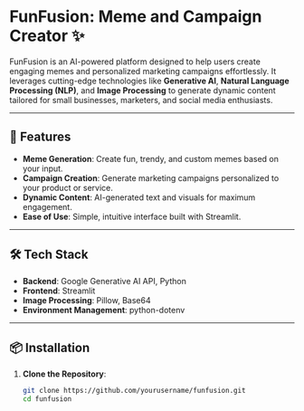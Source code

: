 # FunFusion: Meme and Campaign Creator ✨

FunFusion is an AI-powered platform designed to help users create engaging memes and personalized marketing campaigns effortlessly. It leverages cutting-edge technologies like **Generative AI**, **Natural Language Processing (NLP)**, and **Image Processing** to generate dynamic content tailored for small businesses, marketers, and social media enthusiasts.

---

## 🚀 Features
- **Meme Generation**: Create fun, trendy, and custom memes based on your input.
- **Campaign Creation**: Generate marketing campaigns personalized to your product or service.
- **Dynamic Content**: AI-generated text and visuals for maximum engagement.
- **Ease of Use**: Simple, intuitive interface built with Streamlit.

---

## 🛠️ Tech Stack
- **Backend**: Google Generative AI API, Python
- **Frontend**: Streamlit
- **Image Processing**: Pillow, Base64
- **Environment Management**: python-dotenv

---

## 📦 Installation

1. **Clone the Repository**:
   ```bash
   git clone https://github.com/yourusername/funfusion.git
   cd funfusion

